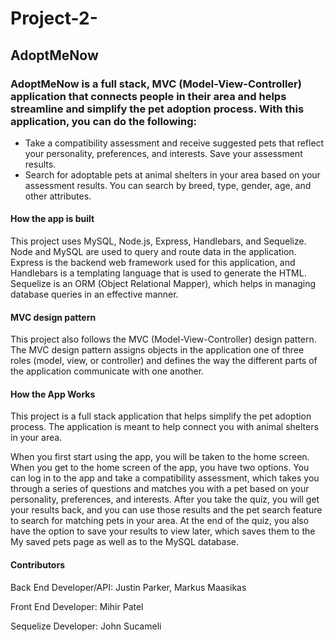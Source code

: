 # Project-2-

## AdoptMeNow
### AdoptMeNow is a full stack, MVC (Model-View-Controller) application that connects people in their area and helps streamline and simplify the pet adoption process. With this application, you can do the following:

* Take a compatibility assessment and receive suggested pets that reflect your personality, preferences, and interests.
Save your assessment results.
* Search for adoptable pets at animal shelters in your area based on your assessment results. You can search by breed, type, gender, age, and other attributes. 

#### How the app is built
This project uses MySQL, Node.js, Express, Handlebars, and Sequelize. Node and MySQL are used to query and route data in the application. Express is the backend web framework used for this application, and Handlebars is a templating language that is used to generate the HTML. Sequelize is an ORM (Object Relational Mapper), which helps in managing database queries in an effective manner.

#### MVC design pattern
This project also follows the MVC (Model-View-Controller) design pattern. The MVC design pattern assigns objects in the application one of three roles (model, view, or controller) and defines the way the different parts of the application communicate with one another.


#### How the App Works 
This project is a full stack application that helps simplify the pet adoption process. The application is meant to help connect you with animal shelters in your area.

When you first start using the app, you will be taken to the home screen. When you get to the home screen of the app, you have two options. You can log in to the app and take a compatibility assessment, which takes you through a series of questions and matches you with a pet based on your personality, preferences, and interests. After you take the quiz, you will get your results back, and you can use those results and the pet search feature to search for matching pets in your area. At the end of the quiz, you also have the option to save your results to view later, which saves them to the My saved pets page as well as to the MySQL database.

#### Contributors
Back End Developer/API: Justin Parker, Markus Maasikas

Front End Developer: Mihir Patel 

Sequelize Developer: John Sucameli
